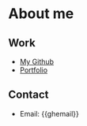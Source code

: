 # About me

## Work
  - [My Github](https://github.com/{{ghname}})
  - [Portfolio](https://{{ghname}}.github.io/)
## Contact
  - Email: {{ghemail}}
  